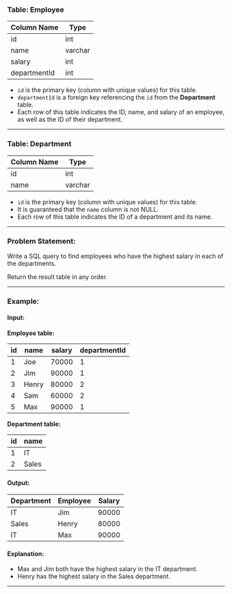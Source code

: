 ### Table: Employee

| Column Name  | Type    |
|--------------|---------|
| id           | int     |
| name         | varchar |
| salary       | int     |
| departmentId | int     |

- `id` is the primary key (column with unique values) for this table.  
- `departmentId` is a foreign key referencing the `id` from the **Department** table.  
- Each row of this table indicates the ID, name, and salary of an employee, as well as the ID of their department.  

---

### Table: Department

| Column Name | Type    |
|-------------|---------|
| id          | int     |
| name        | varchar |

- `id` is the primary key (column with unique values) for this table.  
- It is guaranteed that the `name` column is not NULL.  
- Each row of this table indicates the ID of a department and its name.  

---

### Problem Statement:
Write a SQL query to find employees who have the highest salary in each of the departments.

Return the result table in any order.

---

### Example:

#### Input:
**Employee table:**

| id | name  | salary | departmentId |
|----|-------|--------|--------------|
| 1  | Joe   | 70000  | 1            |
| 2  | Jim   | 90000  | 1            |
| 3  | Henry | 80000  | 2            |
| 4  | Sam   | 60000  | 2            |
| 5  | Max   | 90000  | 1            |

**Department table:**

| id | name  |
|----|-------|
| 1  | IT    |
| 2  | Sales |

#### Output:
| Department | Employee | Salary |
|------------|----------|--------|
| IT         | Jim      | 90000  |
| Sales      | Henry    | 80000  |
| IT         | Max      | 90000  |

#### Explanation:
- Max and Jim both have the highest salary in the IT department.  
- Henry has the highest salary in the Sales department.  

---